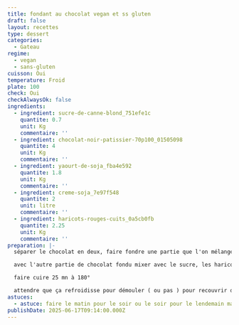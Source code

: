 ```yaml
---
title: fondant au chocolat vegan et ss gluten
draft: false
layout: recettes
type: dessert
categories:
  - Gateau
regime:
  - vegan
  - sans-gluten
cuisson: Oui
temperature: Froid
plate: 100
check: Oui
checkAlwaysOk: false
ingredients:
  - ingredient: sucre-de-canne-blond_751efe1c
    quantite: 0.7
    unit: Kg
    commentaire: ''
  - ingredient: chocolat-noir-patissier-70p100_01505098
    quantite: 4
    unit: Kg
    commentaire: ''
  - ingredient: yaourt-de-soja_fba4e592
    quantite: 1.8
    unit: Kg
    commentaire: ''
  - ingredient: creme-soja_7e97f548
    quantite: 2
    unit: litre
    commentaire: ''
  - ingredient: haricots-rouges-cuits_0a5cb0fb
    quantite: 2.25
    unit: Kg
    commentaire: ''
preparation: |-
  séparer le chocolat en deux, faire fondre une partie que l'on mélange ensuite avec la crème, c'est une ganache

  avec l'autre partie de chocolat fondu mixer avec le sucre, les haricots et le yahourt

  faire cuire 25 mn à 180°

  attendre que ça refroidisse pour démouler ( ou pas ) pour recouvrir de ganache
astuces:
  - astuce: faire le matin pour le soir ou le soir pour le lendemain matin
publishDate: 2025-06-17T09:14:00.000Z
---
```

